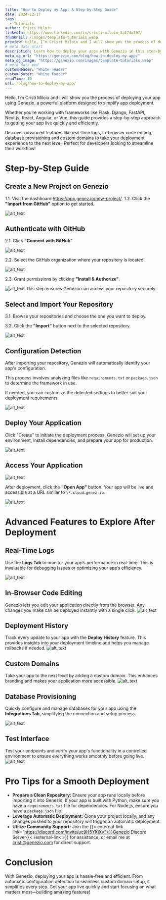 ```yaml
---
title: "How to Deploy my App: A Step-by-Step Guide"
date: 2024-12-17
tags:
  - Tutorials
author: Cristi Miloiu
linkedIn: https://www.linkedin.com/in/cristi-miloiu-3a174a267/
thumbnail: /images/template-tutorials.webp
preview: Hello, I’m Cristi Miloiu and I will show you the process of deploying your app using Genezio, a powerful platform designed to simplify app deployment.
# meta data start
description: Learn how to deploy your apps with Genezio in this step-by-step guide. Perfect for frameworks like Flask, Django, FastAPI, Next.js, React, Angular, Vue, and more!
meta_og_url: "https://genezio.com/blog/how-to-deploy-my-app/"
meta_og_image: "https://genezio.com/images/template-tutorials.webp"
# meta data end
customHeader: "White header"
customFooter: "White footer"
readTime: 10
url: /blog/how-to-deploy-my-app/
---
```


Hello, I’m Cristi Miloiu and I will show you the process of deploying your app using Genezio, a powerful platform designed to simplify app deployment.

Whether you’re working with frameworks like Flask, Django, FastAPI, Next.js, React, Angular, or Vue, this guide provides a step-by-step approach to getting your app live quickly and efficiently.

Discover advanced features like real-time logs, in-browser code editing, database provisioning and custom domains to take your deployment experience to the next level. Perfect for developers looking to streamline their workflow!

# Step-by-Step Guide

## Create a New Project on Genezio

1.1. Visit the dashboard:https://app.genez.io/new-project/.
1.2. Click the **"Import from GitHub"** option to get started.

![alt_text](/posts/geneziotutorial1.webp)

## Authenticate with GitHub

2.1. Click **"Connect with GitHub"**

![alt_text](/posts/geneziotutorial2.webp)

2.2. Select the GitHub organization where your repository is located.

![alt_text](/posts/geneziotutorial3.webp)

2.3. Grant permissions by clicking **"Install & Authorize"**.

![alt_text](/posts/geneziotutorial4.webp)
This step ensures Genezio can access your repository securely.

## Select and Import Your Repository

3.1. Browse your repositories and choose the one you want to deploy.

3.2. Click the **"Import"** button next to the selected repository.

![alt_text](/posts/geneziotutorial5.webp)

## Configuration Detection

After importing your repository, Genezio will automatically identify your app's configuration.

This process involves analyzing files like `requirements.txt` or `package.json` to determine the framework in use.

If needed, you can customize the detected settings to better suit your deployment requirements.

![alt_text](/posts/geneziotutorial6.webp)

## Deploy Your Application

Click "Create" to initiate the deployment process. Genezio will set up your environment, install dependencies, and prepare your app for production.

![alt_text](/posts/geneziotutorial7.webp)

## Access Your Application

![alt_text](/posts/geneziotutorial8.webp)

After deployment, click the **"Open App"** button. Your app will be live and accessible at a URL similar to `\*.cloud.genez.io.`

![alt_text](/posts/geneziotutorial9.webp)

# Advanced Features to Explore After Deployment

## Real-Time Logs

Use the **Logs Tab** to monitor your app’s performance in real-time. This is invaluable for debugging issues or optimizing your app’s efficiency.

![alt_text](/posts/geneziotutorial10.webp)

## In-Browser Code Editing

Genezio lets you edit your application directly from the browser. Any changes you make can be deployed instantly with a single click.
![alt_text](/posts/geneziotutorial11.webp)

## Deployment History

Track every update to your app with the **Deploy History** feature. This provides insights into your deployment timeline and helps you manage rollbacks if needed.
![alt_text](/posts/geneziotutorial12.webp)

## Custom Domains

Take your app to the next level by adding a custom domain. This enhances branding and makes your application more accessible.
![alt_text](/posts/geneziotutorial13.webp)

## Database Provisioning

Quickly configure and manage databases for your app using the **Integrations Tab**, simplifying the connection and setup process.

![alt_text](/posts/geneziotutorial14.webp)

## Test Interface

Test your endpoints and verify your app's functionality in a controlled environment to ensure everything works smoothly before going live.
![alt_text](/posts/geneziotutorial15.webp)

# Pro Tips for a Smooth Deployment

- **Prepare a Clean Repository:** Ensure your app runs locally before importing it into Genezio. If your app is built with Python, make sure you have a `requirements.txt` file for dependencies. For Node.js, ensure you have a `package.json` file.
- **Leverage Automatic Deployment:** Clone your project locally, and any changes pushed to your repository will trigger an automatic deployment.
- **Utilize Community Support:** Join the {{< external-link link="https://discord.com/invite/uc9H5YKjXv">}}Genezio Discord Server{{< /external-link >}} for assistance, or email me at cristi@genezio.com for direct support.

# Conclusion

With Genezio, deploying your app is hassle-free and efficient. From automatic configuration detection to seamless custom domain setup, it simplifies every step. Get your app live quickly and start focusing on what matters most—building amazing features!
